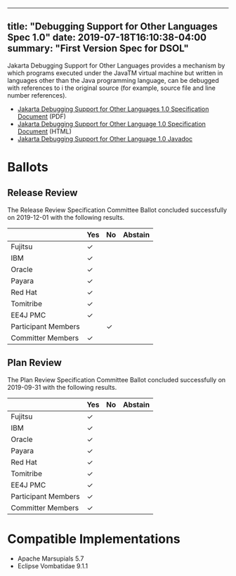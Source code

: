 <!-- Template for the root page of a specification release -->
---
title: "Debugging Support for Other Languages Spec 1.0"
date: 2019-07-18T16:10:38-04:00
summary: "First Version Spec for DSOL"
---
Jakarta Debugging Support for Other Languages provides a mechanism by which 
programs executed under the JavaTM virtual machine but written in languages 
other than the Java programming language, can be debugged with references to i
the original source (for example, source file and line number references).

* [Jakarta Debugging Support for Other Languages 1.0 Specification Document](./jdsol_1.0.pdf) (PDF)
* [Jakarta Debugging Support for Other Language 1.0 Specification Document](./jdsol_1.0.html) (HTML)
* [Jakarta  Debugging Support for Other Language 1.0 Javadoc](./apidocs)

# Ballots

## Release Review

The Release Review Specification Committee Ballot concluded successfully on 2019-12-01 with the following results.

|                       |  Yes    | No      | Abstain  |
|-----------------------|---------|---------|----------|
|Fujitsu                | &check; |         |          |
|IBM                    | &check; |         |          |
|Oracle                 | &check; |         |          |
|Payara                 | &check; |         |          |
|Red Hat                | &check; |         |          |
|Tomitribe              | &check; |         |          |
|EE4J PMC               | &check; |         |          |
|Participant Members    |         | &check; |          |
|Committer Members      | &check; |         |          |

## Plan Review

The Plan Review Specification Committee Ballot concluded successfully on 2019-09-31 with the following results.

|                       |  Yes    | No  | Abstain  |
|-----------------------|---------|-----|----------|
|Fujitsu                | &check; |     |          |
|IBM                    | &check; |     |          |
|Oracle                 | &check; |     |          |
|Payara                 | &check; |     |          |
|Red Hat                | &check; |     |          |
|Tomitribe              | &check; |     |          |
|EE4J PMC               | &check; |     |          |
|Participant Members    | &check; |     |          |
|Committer Members      | &check; |     |          |

# Compatible Implementations

* Apache Marsupials 5.7
* Eclipse Vombatidae 9.1.1
